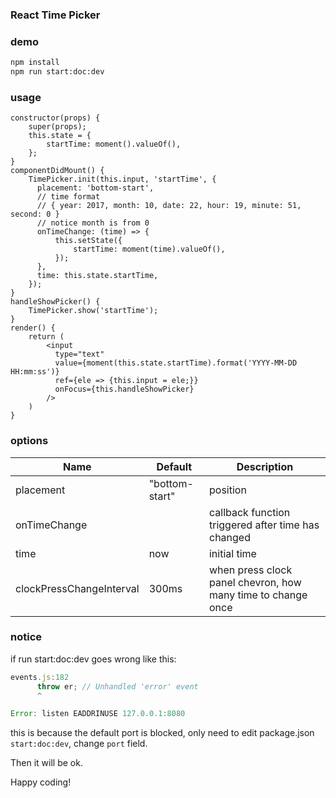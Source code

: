 ### React Time Picker
### demo
```bash
npm install
npm run start:doc:dev
```
### usage
```
constructor(props) {
    super(props);
    this.state = {
        startTime: moment().valueOf(),
    };
}
componentDidMount() {
    TimePicker.init(this.input, 'startTime', {
      placement: 'bottom-start',
      // time format
      // { year: 2017, month: 10, date: 22, hour: 19, minute: 51, second: 0 }
      // notice month is from 0
      onTimeChange: (time) => {
          this.setState({
              startTime: moment(time).valueOf(),
          });
      },
      time: this.state.startTime,
    });
}
handleShowPicker() {
    TimePicker.show('startTime');
}
render() {
    return (
        <input
          type="text"
          value={moment(this.state.startTime).format('YYYY-MM-DD HH:mm:ss')}
          ref={ele => {this.input = ele;}}
          onFocus={this.handleShowPicker}
        />
    )
}
```
### options
| Name |Default | Description
---|---|---
 placement | "bottom-start" | position
 onTimeChange | | callback function triggered after time has changed
 time | now | initial time
 clockPressChangeInterval | 300ms | when press clock panel chevron, how many time to change once  
### notice
if run start:doc:dev goes wrong like this:
```javascript
events.js:182
      throw er; // Unhandled 'error' event
      ^

Error: listen EADDRINUSE 127.0.0.1:8080
```
this is because the default port is blocked, only need to edit package.json `start:doc:dev`, change `port` field.

Then it will be ok.

Happy coding!